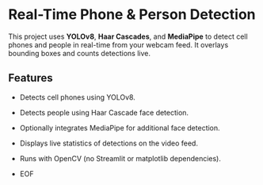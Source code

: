 #  Real-Time Phone & Person Detection

This project uses **YOLOv8**, **Haar Cascades**, and **MediaPipe** to detect cell phones and people in real-time from your webcam feed. It overlays bounding boxes and counts detections live.


##  Features

-  Detects cell phones using YOLOv8.
-  Detects people using Haar Cascade face detection.
-  Optionally integrates MediaPipe for additional face detection.
-  Displays live statistics of detections on the video feed.
-  Runs with OpenCV (no Streamlit or matplotlib dependencies).

-  EOF
